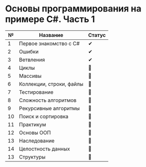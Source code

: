 # Основы программирования на примере C#. Часть 1
|№|Название                                    | Статус|
|-|--------------------------------------------|-------| 
|1|Первое знакомство с C#                      |   ✔  |
|2|Ошибки                                      |   ✔  |
|3|Ветвления                                   |   ✔  |
|4|Циклы                                       |   🚫  |
|5|Массивы                                     |   🚫  |
|6|Коллекции, строки, файлы                    |   🚫  |
|7|Тестирование                                |   🚫  |
|8|Сложность алгоритмов                        |   🚫  |
|9|Рекурсивные алгоритмы                       |   🚫  |
|10|Поиск и сортировка                         |   🚫  |
|11|Практикум                                  |  🚫  |
|12|Основы ООП                                 |  🚫  |
|13|Наследование                               |  🚫  |
|14|Целостность данных                         |  🚫  |
|13|Структуры                                  |  🚫  |
